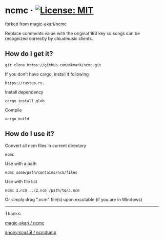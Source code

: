 # ncmc &middot; [![License: MIT](https://img.shields.io/badge/License-MIT-yellow.svg)](https://opensource.org/licenses/MIT)

forked from magic-akari/ncmc

Replace comments value with the original 163 key so songs can be recognized correctly by cloudmusic clients.

## How do I get it?

```
git clone https://github.com/mkmark/ncmc.git
```

If you don’t have cargo, install it following
```
https://rustup.rs.
```

Install dependency
```
cargo install glob
```

Compile
```
cargo build
```


## How do I use it?

Convert all ncm files in current directory

```
ncmc
```

Use with a path

```
ncmc some/path/contains/ncm/files
```

Use with file list

```
ncmc 1.ncm ../2.ncm /path/to/3.ncm
```

Or simply drag ".ncm" file(s) upon excutable (if you are in Windows)

---

Thanks: 

[magic-akari / ncmc](https://github.com/magic-akari/ncmc)

[anonymous5l / ncmdump](https://github.com/anonymous5l/ncmdump)
